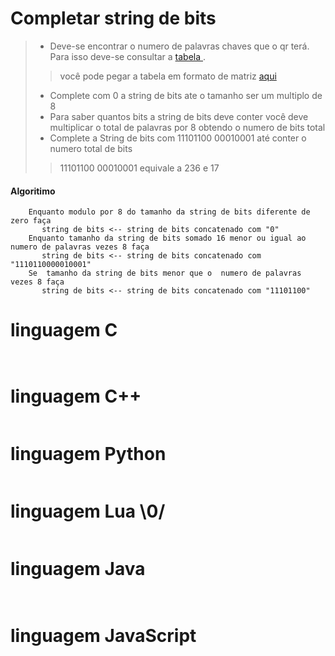 # Completar string de bits

> - Deve-se encontrar o numero de palavras chaves que o qr terá. Para isso deve-se consultar a [tabela ](table.md).
> > você pode pegar a tabela em formato de matriz [aqui](tablematriz.md)
> - Complete com 0 a string de bits ate o tamanho ser um multiplo de 8
> - Para saber quantos bits a string de bits deve conter você deve multiplicar o total de palavras por 8 obtendo o numero de bits total
> - Complete a String de bits com 11101100 00010001 até conter o numero total de bits
> > 11101100 00010001 equivale a 236 e 17




####  Algoritimo
 
```Fortran
    Enquanto modulo por 8 do tamanho da string de bits diferente de zero faça
       string de bits <-- string de bits concatenado com "0"
    Enquanto tamanho da string de bits somado 16 menor ou igual ao numero de palavras vezes 8 faça
       string de bits <-- string de bits concatenado com "1110110000010001"
    Se  tamanho da string de bits menor que o  numero de palavras vezes 8 faça
       string de bits <-- string de bits concatenado com "11101100"
```

# linguagem C
```C



```
# linguagem C++ 
```Cpp

```
# linguagem Python
```Python

```
# linguagem Lua \0/
```lua

```
# linguagem Java
```Java
 
```
# linguagem JavaScript
```javaScript

```
